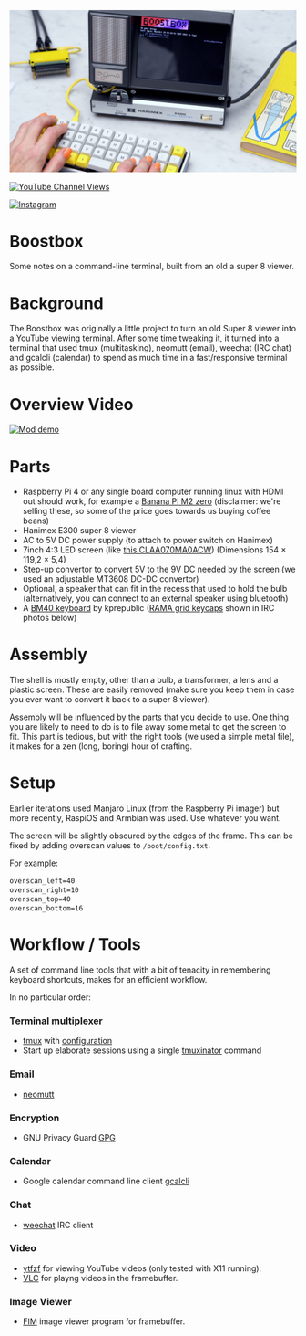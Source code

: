 ![Action Shot](/images/OscilloscopeBoostbox.jpg)


[![YouTube Channel Views](https://img.shields.io/youtube/channel/views/UCz5BOU9J9pB_O0B8-rDjCWQ?label=YouTube&style=social)](https://www.youtube.com/channel/UCz5BOU9J9pB_O0B8-rDjCWQ)

[![Instagram](https://img.shields.io/badge/Instagram-E4405F?style=for-the-badge&logo=instagram&logoColor=white)](https://www.instagram.com/v_e_e_b/)

# Boostbox

Some notes on a command-line terminal, built from an old a super 8 viewer.


# Background

The Boostbox was originally a little project to turn an old Super 8 viewer into a YouTube viewing terminal. After some time tweaking it, it turned into a terminal that used tmux (multitasking), neomutt (email), weechat (IRC chat) and gcalcli (calendar) to spend as much time in a fast/responsive terminal as possible.

# Overview Video

[![Mod demo](http://img.youtube.com/vi/I5iHMEqll0Q/0.jpg)](http://www.youtube.com/watch?v=I5iHMEqll0Q "Video Title") 

# Parts
- Raspberry Pi 4 or any single board computer running linux with HDMI out should work, for example a [Banana Pi M2 zero](https://www.veeb.ch/store/p/banana-pi-m2-zero) (disclaimer: we're selling these, so some of the price goes towards us buying coffee beans)
- Hanimex E300 super 8 viewer
- AC to 5V DC power supply (to attach to power switch on Hanimex)
- 7inch 4:3 LED screen (like [this CLAA070MA0ACW](https://www.aliexpress.com/item/1005004454598585.html)) (Dimensions 154 × 119,2 × 5,4)
- Step-up convertor to convert 5V to the 9V DC needed by the screen (we used an adjustable MT3608 DC-DC convertor)
- Optional, a speaker that can fit in the recess that used to hold the bulb (alternatively, you can connect to an external speaker using bluetooth)
- A [BM40 keyboard](https://kprepublic.com/products/bm40-rgb-40-hot-swap-custom-mechanical-keyboard-pcb-qmk-underglow-type-c-planck?variant=40660715536547) by kprepublic ([RAMA grid keycaps](https://ramaworks.store/products/grid-set-a) shown in IRC photos below)
# Assembly

The shell is mostly empty, other than a bulb, a transformer, a lens and a plastic screen. These are easily removed (make sure you keep them in case you ever want to convert it back to a super 8 viewer).

Assembly will be influenced by the parts that you decide to use. One thing you are likely to need to do is to file away some metal to get the screen to fit. This part is tedious, but with the right tools (we used a simple metal file), it makes for a zen (long, boring) hour of crafting.

# Setup

Earlier iterations used Manjaro Linux (from the Raspberry Pi imager) but more recently, RaspiOS and Armbian was used. Use whatever you want.

The screen will be slightly obscured by the edges of the frame. This can be fixed by adding overscan values to `/boot/config.txt`.

For example:

```
overscan_left=40
overscan_right=10
overscan_top=40
overscan_bottom=16
```

# Workflow / Tools

A set of command line tools that with a bit of tenacity in remembering keyboard shortcuts, makes for an efficient workflow. 

In no particular order:

### Terminal multiplexer

- [tmux](https://github.com/tmux/tmux/wiki) with [configuration](https://github.com/samoshkin/tmux-config)
- Start up elaborate sessions using a single [tmuxinator](https://github.com/tmuxinator/tmuxinator) command

### Email

- [neomutt](https://github.com/neomutt/neomutt)

### Encryption

- GNU Privacy Guard [GPG](https://gnupg.org/)

### Calendar

- Google calendar command line client [gcalcli](https://github.com/insanum/gcalcli)

### Chat

- [weechat](https://github.com/weechat/weechat) IRC client

### Video

- [ytfzf](https://github.com/pystardust/ytfzf) for viewing YouTube videos (only tested with X11 running).
- [VLC](https://github.com/videolan/vlc) for playng videos in the framebuffer.

### Image Viewer

- [FIM](https://www.nongnu.org/fbi-improved/) image viewer program for framebuffer.




